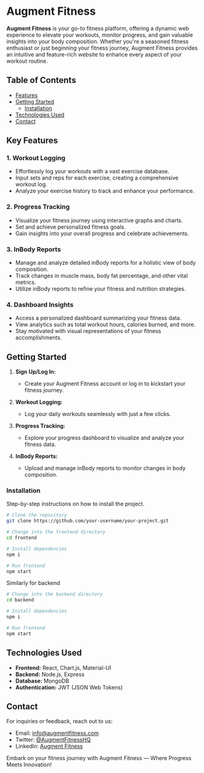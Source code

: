 # Augment Fitness

**Augment Fitness** is your go-to fitness platform, offering a dynamic web experience to elevate your workouts, monitor progress, and gain valuable insights into your body composition. Whether you're a seasoned fitness enthusiast or just beginning your fitness journey, Augment Fitness provides an intuitive and feature-rich website to enhance every aspect of your workout routine.

## Table of Contents

- [Features](#key-features)
- [Getting Started](#getting-started)
  - [Installation](#installation)
- [Technologies Used](#technologies-used)
- [Contact](#contact)

## Key Features

### 1. **Workout Logging**
   - Effortlessly log your workouts with a vast exercise database.
   - Input sets and reps for each exercise, creating a comprehensive workout log.
   - Analyze your exercise history to track and enhance your performance.

### 2. **Progress Tracking**
   - Visualize your fitness journey using interactive graphs and charts.
   - Set and achieve personalized fitness goals.
   - Gain insights into your overall progress and celebrate achievements.

### 3. **InBody Reports**
   - Manage and analyze detailed inBody reports for a holistic view of body composition.
   - Track changes in muscle mass, body fat percentage, and other vital metrics.
   - Utilize inBody reports to refine your fitness and nutrition strategies.

### 4. **Dashboard Insights**
   - Access a personalized dashboard summarizing your fitness data.
   - View analytics such as total workout hours, calories burned, and more.
   - Stay motivated with visual representations of your fitness accomplishments.


## Getting Started

1. **Sign Up/Log In:**
   - Create your Augment Fitness account or log in to kickstart your fitness journey.

2. **Workout Logging:**
   - Log your daily workouts seamlessly with just a few clicks.

3. **Progress Tracking:**
   - Explore your progress dashboard to visualize and analyze your fitness data.

4. **InBody Reports:**
   - Upload and manage inBody reports to monitor changes in body composition.

### Installation

Step-by-step instructions on how to install the project.

```bash
# Clone the repository
git clone https://github.com/your-username/your-project.git

# Change into the frontend directory
cd frontend

# Install dependencies
npm i

# Run frontend
npm start
```

Similarly for backend

```bash
# Change into the backend directory
cd backend

# Install dependencies
npm i

# Run frontend
npm start
```


## Technologies Used

- **Frontend:** React, Chart.js, Material-UI
- **Backend:** Node.js, Express
- **Database:** MongoDB
- **Authentication:** JWT (JSON Web Tokens)

## Contact

For inquiries or feedback, reach out to us:
- Email: info@augmentfitness.com
- Twitter: [@AugmentFitnessHQ](https://twitter.com/AugmentFitnessHQ)
- LinkedIn: [Augment Fitness](https://www.linkedin.com/company/augment-fitness)

Embark on your fitness journey with Augment Fitness — Where Progress Meets Innovation!
